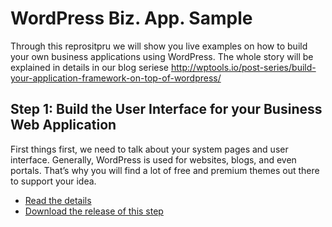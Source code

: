 # WordPress Biz. App. Sample

Through this reprositpru we will show you live examples on how to build your own business applications using WordPress. The whole story will be explained in details in our blog seriese http://wptools.io/post-series/build-your-application-framework-on-top-of-wordpress/

## Step 1: Build the User Interface for your Business Web Application

First things first, we need to talk about your system pages and user interface. Generally, WordPress is used for websites, blogs, and even portals. That’s why you will find a lot of free and premium themes out there to support your idea.

* [Read the details](http://wptools.io/how-to-build-the-user-interface-for-your-business-web-application/)
* [Download the release of this step](https://github.com/hasanhalabi/wptio-accounting-sample/releases/tag/v1.0.0)


